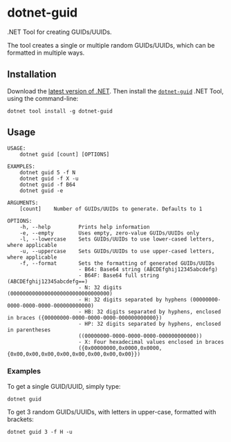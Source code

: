 # dotnet-guid

.NET Tool for creating GUIDs/UUIDs.

The tool creates a single or multiple random GUIDs/UUIDs,
which can be formatted in multiple ways.

## Installation

Download the [latest version of .NET](https://dot.net).
Then install the [`dotnet-guid`](https://www.nuget.org/packages/dotnet-guid)
.NET Tool, using the command-line:

```
dotnet tool install -g dotnet-guid
```

## Usage

```
USAGE:
    dotnet guid [count] [OPTIONS]

EXAMPLES:
    dotnet guid 5 -f N
    dotnet guid -f X -u
    dotnet guid -f B64
    dotnet guid -e

ARGUMENTS:
    [count]    Number of GUIDs/UUIDs to generate. Defaults to 1

OPTIONS:
    -h, --help         Prints help information
    -e, --empty        Uses empty, zero-value GUIDs/UUIDs only
    -l, --lowercase    Sets GUIDs/UUIDs to use lower-cased letters, where applicable
    -u, --uppercase    Sets GUIDs/UUIDs to use upper-cased letters, where applicable
    -f, --format       Sets the formatting of generated GUIDs/UUIDs
                       - B64: Base64 string (ABCDEfghij12345abcdefg)
                       - B64F: Base64 full string (ABCDEfghij12345abcdefg==)
                       - N: 32 digits (00000000000000000000000000000000)
                       - H: 32 digits separated by hyphens (00000000-0000-0000-0000-000000000000)
                       - HB: 32 digits separated by hyphens, enclosed in braces ({00000000-0000-0000-0000-000000000000})
                       - HP: 32 digits separated by hyphens, enclosed in parentheses
                       ((00000000-0000-0000-0000-000000000000))
                       - X: Four hexadecimal values enclosed in braces
                       ({0x00000000,0x0000,0x0000,{0x00,0x00,0x00,0x00,0x00,0x00,0x00,0x00}})
```

### Examples

To get a single GUID/UUID, simply type:

```
dotnet guid
```

To get 3 random GUIDs/UUIDs, with letters in upper-case, formatted with brackets:

```
dotnet guid 3 -f H -u
```